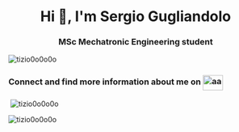 <h1 align="center">Hi 👋, I'm Sergio Gugliandolo</h1>
<h3 align="center">MSc Mechatronic Engineering student</h3>

<p align="left"> <img src="https://komarev.com/ghpvc/?username=tizio0o0o0o&label=Profile%20views&color=0e75b6&style=flat" alt="tizio0o0o0o" /> </p>

<h3 align="left">Connect and find more information about me on <a href="https://linkedin.com/in/sergio-gugliandolo" target="blank"><img align="center" src="https://raw.githubusercontent.com/rahuldkjain/github-profile-readme-generator/master/src/images/icons/Social/linked-in-alt.svg" alt="aa" height="30" width="40" /></a> </h3>
</p>

<p>&nbsp;<img align="center" src="https://github-readme-stats.vercel.app/api?username=tizio0o0o0o&show_icons=true&locale=en" alt="tizio0o0o0o" /></p>

<p><img align="center" src="https://github-readme-streak-stats.herokuapp.com/?user=tizio0o0o0o&" alt="tizio0o0o0o" /></p>
